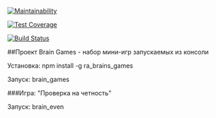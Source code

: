[![Maintainability](https://api.codeclimate.com/v1/badges/a99a88d28ad37a79dbf6/maintainability)](https://codeclimate.com/github/codeclimate/codeclimate/maintainability)

[![Test Coverage](https://api.codeclimate.com/v1/badges/a99a88d28ad37a79dbf6/test_coverage)](https://codeclimate.com/github/codeclimate/codeclimate/test_coverage)

[![Build Status](https://travis-ci.org/rustamakhmetov/project-lvl1-s268.svg?branch=master)](https://travis-ci.org/rustamakhmetov/project-lvl1-s268)

##Проект Brain Games - набор мини-игр запускаемых из консоли

Установка: npm install -g ra_brains_games

Запуск: brain_games

###Игра: "Проверка на четность"

Запуск: brain_even
